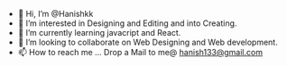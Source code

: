 - 👋 Hi, I’m @Hanishkk
- 👀 I’m interested in Designing and Editing and into Creating. 
- 🌱 I’m currently learning javacript and React.
- 💞️ I’m looking to collaborate on Web Designing and Web development.  
- 📫 How to reach me ... Drop a Mail to me@ hanish133@gmail.com

<!---
Hanishkk/Hanishkk is a ✨ special ✨ repository because its `README.md` (this file) appears on your GitHub profile.
You can click the Preview link to take a look at your changes.
--->
